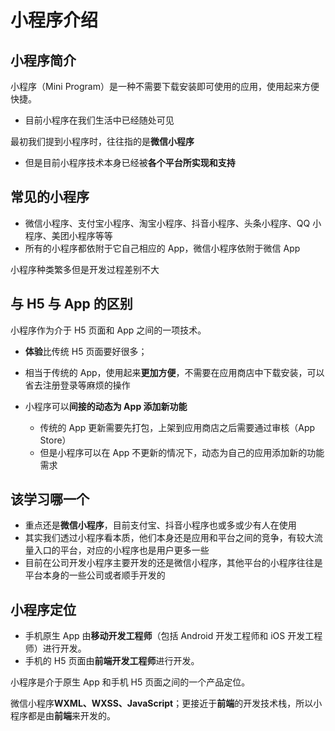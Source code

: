 # 小程序介绍

## 小程序简介

小程序（Mini Program）是一种不需要下载安装即可使用的应用，使用起来方便快捷。

- 目前小程序在我们生活中已经随处可见

最初我们提到小程序时，往往指的是**微信小程序**

- 但是目前小程序技术本身已经被**各个平台所实现和支持**

## 常见的小程序

- 微信小程序、支付宝小程序、淘宝小程序、抖音小程序、头条小程序、QQ 小程序、美团小程序等等
- 所有的小程序都依附于它自己相应的 App，微信小程序依附于微信 App

小程序种类繁多但是开发过程差别不大

## 与 H5 与 App 的区别

小程序作为介于 H5 页面和 App 之间的一项技术。

- **体验**比传统 H5 页面要好很多；
- 相当于传统的 App，使用起来**更加方便**，不需要在应用商店中下载安装，可以省去注册登录等麻烦的操作

- 小程序可以**间接的动态为 App 添加新功能**
  - 传统的 App 更新需要先打包，上架到应用商店之后需要通过审核（App Store）
  - 但是小程序可以在 App 不更新的情况下，动态为自己的应用添加新的功能需求

## 该学习哪一个

- 重点还是**微信小程序**，目前支付宝、抖音小程序也或多或少有人在使用
- 其实我们透过小程序看本质，他们本身还是应用和平台之间的竞争，有较大流量入口的平台，对应的小程序也是用户更多一些
- 目前在公司开发小程序主要开发的还是微信小程序，其他平台的小程序往往是平台本身的一些公司或者顺手开发的

## 小程序定位

- 手机原生 App 由**移动开发工程师**（包括 Android 开发工程师和 iOS 开发工程师）进行开发。
- 手机的 H5 页面由**前端开发工程师**进行开发。

小程序是介于原生 App 和手机 H5 页面之间的一个产品定位。

微信小程序**WXML、WXSS、JavaScript**；更接近于**前端**的开发技术栈，所以小程序都是由**前端**来开发的。
